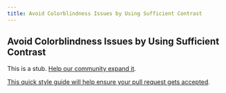 ```yaml
---
title: Avoid Colorblindness Issues by Using Sufficient Contrast
---
```

## Avoid Colorblindness Issues by Using Sufficient Contrast

This is a stub. <a href='https://github.com/freecodecamp/guides/tree/master/src/pages/certifications/responsive-web-design/applied-accessibility/avoid-colorblindness-issues-by-using-sufficient-contrast/index.md' target='_blank' rel='nofollow'>Help our community expand it</a>.

<a href='https://github.com/freecodecamp/guides/blob/master/README.md' target='_blank' rel='nofollow'>This quick style guide will help ensure your pull request gets accepted</a>.

<!-- The article goes here, in GitHub-flavored Markdown. Feel free to add YouTube videos, images, and CodePen/JSBin embeds  -->
